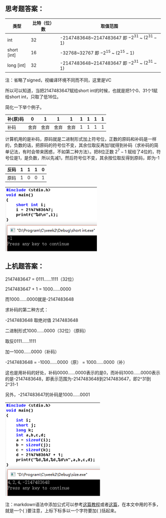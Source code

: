 ## 思考题答案：

| 类型          | 比特（位）数 | 取值范围                                     |
| ----------- | ------ | ---------------------------------------- |
| int         | 32     | -2147483648~2147483647 即 $-2^{31}$ ~ $(2^{31}-1)$ |
| short [int] | 16     | -32768~32767 即 $-2^{15}$ ~ $(2^{15}-1)$ |
| long [int]  | 32     | -2147483648~2147483647 即 $-2^{31}$ ~ $(2^{31}-1)$ |

注：省略了signed，视编译环境不同而不同，这里是VC

所以可以知道，当把2147483647赋给short int的时候，也就是把1个0、31个1赋给short int，只取了低16位。

简化一下举个例子。

| 补(原)码 | 0    | 1    | 1    | 1    | 1    | 1    | 1    | 1    |
| ----- | ---- | ---- | ---- | ---- | ---- | ---- | ---- | ---- |
| 补码    | 舍弃   | 舍弃   | 舍弃   | 舍弃   | 1    | 1    | 1    | 1    |

计算机用的是补码，原码就是二进制形式加上符号位，正数的原码和补码是一样的，负数的话，把原码的符号位不变，其余位取反再加1就得到补码（求补码的简单记法，有时会带来困惑，不如第二种方法）。把8位正数 $2^7-1$ 赋给了4位的，符号位是1，是负数，所以先减1，然后符号位不变，其余按位取反得到原码，即为-1

| 反码   | 1    | 1    | 1    | 0    |
| ---- | ---- | ---- | ---- | ---- |
| 原码   | 1    | 0    | 0    | 1    |

![](./short%20int%20xiaoguo.png)

## 上机题答案：

2147483647 = 0111……1111（32位）

2147483647 + 1 = 1000……0000
 
而1000……0000就是-2147483648

求补码的第二种方式：

-2147483648 取绝对值 2147483648
 
二进制形式1000……0000（32位）（原码）
 
取反0111……1111
 
加一1000……0000（补码）
 
-2147483648 = -1000……0000（原） = 1000……0000（补）
 
这也是用补码的好处，补码0000……0000表示的是0，而补码1000……0000表示的是-2147483648，即表示范围为-2147483648到2147483647，即2^31到2^31-1

另外，-2147483647的补码是1000……0001

![](./sizexiaoguo.png)

注：markdown语法中添加公式可以参考[这篇教程](http://jzqt.github.io/2015/06/30/Markdown%E4%B8%AD%E5%86%99%E6%95%B0%E5%AD%A6%E5%85%AC%E5%BC%8F/)或者[这篇](https://www.zybuluo.com/codeep/note/163962)，在本文中用的不多，就是一个{ }要注意，上标下标多以一个字符要加{ }括起来。
